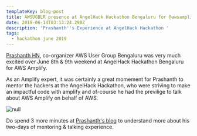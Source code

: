 ```yaml
---
templateKey: blog-post
title: AWSUGBLR presence at AngelHack Hackathon Bengaluru for @awsamplify
date: 2019-06-14T03:13:24.298Z
description: 'Prashanth''s Experience at AngelHack Hackathon '
tags:
  - hackathon june 2019
---
```

[Prashanth HN](https://www.linkedin.com/in/hnprashanth/), co-organizer AWS User Group Bengaluru was very much excited over June 8th & 9th weekend at AngelHack Hackathon Bengaluru for AWS Amplify.

As an Amplify expert, it was certainly a great momement for Prashanth to mentor the hackers at the AngelHack Hackathon, who were striving to make an impactful code with amplify and of-course he had the previlige to talk about AWS Amplify on behalf of AWS.

![null](/img/prashanth-angelhack.jpg)

Do spend 3 more minutes at [Prashanth's blog](https://hnp.dev/mentoring-at-angelhack-hackathon-bengaluru-aws-amplify/) to understand more about his two-days of mentoring & talking experience.

